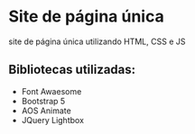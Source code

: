 # Site de página única
site de página única utilizando HTML, CSS e JS

## Bibliotecas utilizadas:
- Font Awaesome
- Bootstrap 5
- AOS Animate
- JQuery Lightbox
